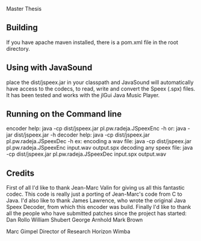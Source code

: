 Master Thesis

Building
--------
If you have apache maven installed, there is a pom.xml file in the root
directory.

Using with JavaSound
----------------------
place the dist/jspeex.jar in your classpath and JavaSound will automatically
have access to the codecs, to read, write and convert the Speex (.spx) files.
It has been tested and works with the jlGui Java Music Player.

Running on the Command line
---------------------------
encoder help: java -cp dist/jspeex.jar pl.pw.radeja.JSpeexEnc -h
or: java -jar dist/jspeex.jar -h
decoder help: java -cp dist/jspeex.jar pl.pw.radeja.JSpeexDec -h
ex:
encoding a wav file: java -cp dist/jspeex.jar pl.pw.radeja.JSpeexEnc input.wav output.spx
decoding any speex file: java -cp dist/jspeex.jar pl.pw.radeja.JSpeexDec input.spx output.wav

Credits
-------
First of all I'd like to thank Jean-Marc Valin for giving us all this fantastic
codec. This code is really just a porting of Jean-Marc's code from C to Java.
I'd also like to thank James Lawrence, who wrote the original Java Speex
Decoder, from which this encoder was build.
Finally I'd like to thank all the people who have submitted patches since the
project has started:
Dan Rollo <drollo at ets.org>
William Shubert <wms at igoweb.org>
George Arnhold <armhold at cs.rutgers.edu>
Mark Brown <markbrown at iseinc.biz>

Marc Gimpel <mgimpel at horizonwimba.com>
Director of Research
Horizon Wimba
